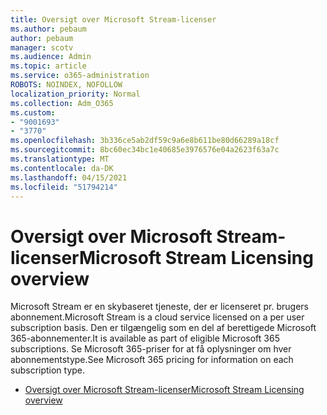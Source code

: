 ```yaml
---
title: Oversigt over Microsoft Stream-licenser
ms.author: pebaum
author: pebaum
manager: scotv
ms.audience: Admin
ms.topic: article
ms.service: o365-administration
ROBOTS: NOINDEX, NOFOLLOW
localization_priority: Normal
ms.collection: Adm_O365
ms.custom:
- "9001693"
- "3770"
ms.openlocfilehash: 3b336ce5ab2df59c9a6e8b611be80d66289a18cf
ms.sourcegitcommit: 8bc60ec34bc1e40685e3976576e04a2623f63a7c
ms.translationtype: MT
ms.contentlocale: da-DK
ms.lasthandoff: 04/15/2021
ms.locfileid: "51794214"
---
```

# <a name="microsoft-stream-licensing-overview"></a><span data-ttu-id="a904b-102">Oversigt over Microsoft Stream-licenser</span><span class="sxs-lookup"><span data-stu-id="a904b-102">Microsoft Stream Licensing overview</span></span>

<span data-ttu-id="a904b-103">Microsoft Stream er en skybaseret tjeneste, der er licenseret pr. brugers abonnement.</span><span class="sxs-lookup"><span data-stu-id="a904b-103">Microsoft Stream is a cloud service licensed on a per user subscription basis.</span></span> <span data-ttu-id="a904b-104">Den er tilgængelig som en del af berettigede Microsoft 365-abonnementer.</span><span class="sxs-lookup"><span data-stu-id="a904b-104">It is available as part of eligible Microsoft 365 subscriptions.</span></span> <span data-ttu-id="a904b-105">Se Microsoft 365-priser for at få oplysninger om hver abonnementstype.</span><span class="sxs-lookup"><span data-stu-id="a904b-105">See Microsoft 365 pricing for information on each subscription type.</span></span>

- [<span data-ttu-id="a904b-106">Oversigt over Microsoft Stream-licenser</span><span class="sxs-lookup"><span data-stu-id="a904b-106">Microsoft Stream Licensing overview</span></span>](https://docs.microsoft.com/stream/license-overview)